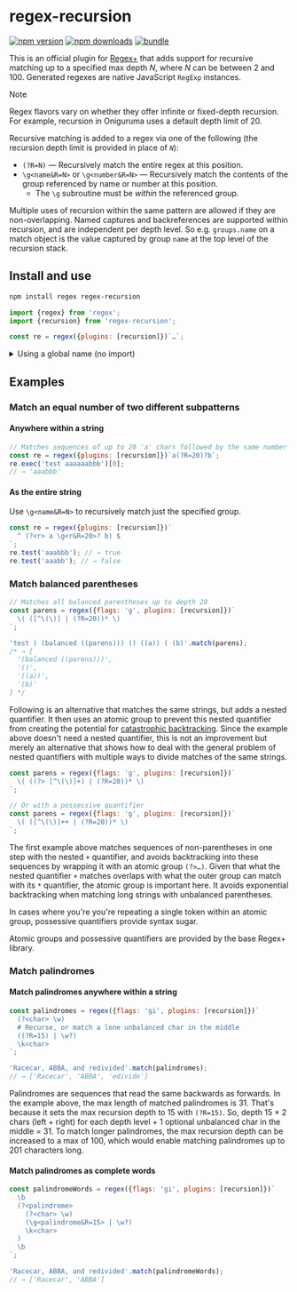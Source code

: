 # regex-recursion

[![npm version][npm-version-src]][npm-version-href]
[![npm downloads][npm-downloads-src]][npm-downloads-href]
[![bundle][bundle-src]][bundle-href]

This is an official plugin for [Regex+](https://github.com/slevithan/regex) that adds support for recursive matching up to a specified max depth *N*, where *N* can be between 2 and 100. Generated regexes are native JavaScript `RegExp` instances.

> [!NOTE]
> Regex flavors vary on whether they offer infinite or fixed-depth recursion. For example, recursion in Oniguruma uses a default depth limit of 20.

Recursive matching is added to a regex via one of the following (the recursion depth limit is provided in place of *`N`*):

- `(?R=N)` — Recursively match the entire regex at this position.
- `\g<name&R=N>` or `\g<number&R=N>` — Recursively match the contents of the group referenced by name or number at this position.
  - The `\g` subroutine must be *within* the referenced group.

Multiple uses of recursion within the same pattern are allowed if they are non-overlapping. Named captures and backreferences are supported within recursion, and are independent per depth level. So e.g. `groups.name` on a match object is the value captured by group `name` at the top level of the recursion stack.

## Install and use

```sh
npm install regex regex-recursion
```

```js
import {regex} from 'regex';
import {recursion} from 'regex-recursion';

const re = regex({plugins: [recursion]})`…`;
```

<details>
  <summary>Using a global name (no import)</summary>

```html
<script src="https://cdn.jsdelivr.net/npm/regex@6.0.1/dist/regex.min.js"></script>
<script src="https://cdn.jsdelivr.net/npm/regex-recursion@6.0.2/dist/regex-recursion.min.js"></script>
<script>
  const {regex} = Regex;
  const {recursion} = Regex.plugins;

  const re = regex({plugins: [recursion]})`…`;
</script>
```
</details>

## Examples

### Match an equal number of two different subpatterns

#### Anywhere within a string

```js
// Matches sequences of up to 20 'a' chars followed by the same number of 'b'
const re = regex({plugins: [recursion]})`a(?R=20)?b`;
re.exec('test aaaaaabbb')[0];
// → 'aaabbb'
```

#### As the entire string

Use `\g<name&R=N>` to recursively match just the specified group.

```js
const re = regex({plugins: [recursion]})`
  ^ (?<r> a \g<r&R=20>? b) $
`;
re.test('aaabbb'); // → true
re.test('aaabb'); // → false
```

### Match balanced parentheses

```js
// Matches all balanced parentheses up to depth 20
const parens = regex({flags: 'g', plugins: [recursion]})`
  \( ([^\(\)] | (?R=20))* \)
`;

'test ) (balanced ((parens))) () ((a)) ( (b)'.match(parens);
/* → [
  '(balanced ((parens)))',
  '()',
  '((a))',
  '(b)'
] */
```

Following is an alternative that matches the same strings, but adds a nested quantifier. It then uses an atomic group to prevent this nested quantifier from creating the potential for [catastrophic backtracking](https://www.regular-expressions.info/catastrophic.html). Since the example above doesn't need a nested quantifier, this is not an improvement but merely an alternative that shows how to deal with the general problem of nested quantifiers with multiple ways to divide matches of the same strings.

```js
const parens = regex({flags: 'g', plugins: [recursion]})`
  \( ((?> [^\(\)]+) | (?R=20))* \)
`;

// Or with a possessive quantifier
const parens = regex({flags: 'g', plugins: [recursion]})`
  \( ([^\(\)]++ | (?R=20))* \)
`;
```

The first example above matches sequences of non-parentheses in one step with the nested `+` quantifier, and avoids backtracking into these sequences by wrapping it with an atomic group `(?>…)`. Given that what the nested quantifier `+` matches overlaps with what the outer group can match with its `*` quantifier, the atomic group is important here. It avoids exponential backtracking when matching long strings with unbalanced parentheses.

In cases where you're you're repeating a single token within an atomic group, possessive quantifiers provide syntax sugar.

Atomic groups and possessive quantifiers are provided by the base Regex+ library.

### Match palindromes

#### Match palindromes anywhere within a string

```js
const palindromes = regex({flags: 'gi', plugins: [recursion]})`
  (?<char> \w)
  # Recurse, or match a lone unbalanced char in the middle
  ((?R=15) | \w?)
  \k<char>
`;

'Racecar, ABBA, and redivided'.match(palindromes);
// → ['Racecar', 'ABBA', 'edivide']
```

Palindromes are sequences that read the same backwards as forwards. In the example above, the max length of matched palindromes is 31. That's because it sets the max recursion depth to 15 with `(?R=15)`. So, depth 15 × 2 chars (left + right) for each depth level + 1 optional unbalanced char in the middle = 31. To match longer palindromes, the max recursion depth can be increased to a max of 100, which would enable matching palindromes up to 201 characters long.

#### Match palindromes as complete words

```js
const palindromeWords = regex({flags: 'gi', plugins: [recursion]})`
  \b
  (?<palindrome>
    (?<char> \w)
    (\g<palindrome&R=15> | \w?)
    \k<char>
  )
  \b
`;

'Racecar, ABBA, and redivided'.match(palindromeWords);
// → ['Racecar', 'ABBA']
```

<!-- Badges -->

[npm-version-src]: https://img.shields.io/npm/v/regex-recursion?color=78C372
[npm-version-href]: https://npmjs.com/package/regex-recursion
[npm-downloads-src]: https://img.shields.io/npm/dm/regex-recursion?color=78C372
[npm-downloads-href]: https://npmjs.com/package/regex-recursion
[bundle-src]: https://img.shields.io/bundlejs/size/regex-recursion?color=78C372&label=minzip
[bundle-href]: https://bundlejs.com/?q=regex-recursion&treeshake=[*]
